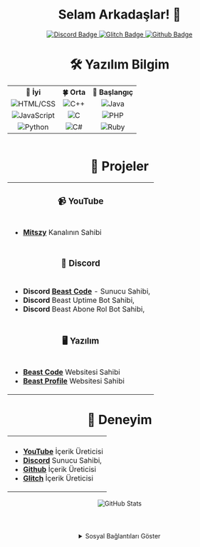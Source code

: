 <div align="center">
  <h1>Selam Arkadaşlar! 👋</h1> 
  
</div>
<!------------BADGE------------>
<div style="text-align: center;" align="center">
  <a href="https://discord.gg/dR7E38z3hx"> <!--Discord Link-->
    <img src="https://img.shields.io/badge/-Discord-738adb?style=quare&labelColor=blurple&logo=Discord&logoColor=white&link=link" alt="Discord Badge">
  </a>
  <a href="https://www.glitch.com/@serhanyamand"> <!--Glitch Link-->
    <img src="https://img.shields.io/badge/-Glitch-2800ff?style=quare&labelColor=2800ff&logo=Glitch&logoColor=white&link=link" alt="Glitch Badge">
  </a>
  <a href="https://www.github.com/serhanyamand"> <!--GitHub Link-->
    <img src="https://img.shields.io/badge/-GitHub-000?style=quare&labelColor=000&logo=GitHub&logoColor=white&link=link" alt="Github Badge">
  </a>
  <br> 
  <!------------SKİLLS------------>
<div style="text-align: center;" align="center">
  <h1>🛠️ Yazılım Bilgim</h1>
  <table style="margin: 0 auto;">
    <tr> <!--Skills Table Name-->
      <th style="text-align: center;">🌲 İyi</th>
      <th style="text-align: center;">🍀 Orta</th>
      <th style="text-align: center;">🌱 Başlangıç</th>
    </tr>
    <tr> 
      <td style="text-align: center;" align="center"><img src="https://img.shields.io/badge/-HTML/CSS-FF5733?logo=html5&logoColor=white" alt="HTML/CSS"></td>  <!--HTML-->
      <td style="text-align: center;" align="center"><img src="https://img.shields.io/badge/-C++-00599C?logo=c%2B%2B&logoColor=white" alt="C++"></td> <!--C++-->
      <td style="text-align: center;" align="center"><img src="https://img.shields.io/badge/-Java-007396?logo=java&logoColor=white" alt="Java"></td>
    </tr> <!--Java-->
    <tr> 
      <td style="text-align: center;" align="center"><img src="https://img.shields.io/badge/-JavaScript-F7DF1E?logo=javascript&logoColor=white" alt="JavaScript"></td> <!--JavaScript-->
      <td style="text-align: center;" align="center"><img src="https://img.shields.io/badge/-C-A8B9CC?logo=c&logoColor=white" alt="C"></td> <!--C--->
      <td style="text-align: center;" align="center"><img src="https://img.shields.io/badge/-PHP-777BB4?logo=php&logoColor=white" alt="PHP"></td>
    </tr> <!--PHP-->
    <tr>
      <td style="text-align: center;" align="center"><img src="https://img.shields.io/badge/-Python-3776AB?logo=python&logoColor=white" alt="Python"></td><!--Python-->
      <td style="text-align: center;" align="center"><img src="https://img.shields.io/badge/-C%23-239120?logo=c-sharp&logoColor=white" alt="C#"></td><!--C#-->
      <td style="text-align: center;" align="center"><img src="https://img.shields.io/badge/-Ruby-CC342D?logo=ruby&logoColor=white" alt="Ruby"></td><!--Ruby-->
    </tr>
  </table>
</div>
<br> 
<!------------PROJECTS------------>
<table style="margin: 0 auto;" align="center">
  <h1 align="center">🚀 Projeler</h1>
  <tr>
    <td colspan="3"><h3 align="center">📹 YouTube</h3></td>
  </tr>
  <tr>
    <td colspan="3">
      <ul>
        <li><a href="https://youtube.com/@mitszytube"><b>Mitszy</b></a> Kanalının Sahibi</li> 
      </ul>
    </td>
  </tr>
  <tr>
    <td colspan="3"><h3 align="center">🔧 Discord</h3></td>
  </tr>
  <tr> 
    <td colspan="3">
      <ul>
        <li><b>Discord</b> <b><a href="https://discord.gg/XK7fpk4DkG">Beast Code</a></b> - Sunucu Sahibi,</li>
       <li><b>Discord</b> Beast Uptime Bot Sahibi,</li>
        <li><b>Discord</b> Beast Abone Rol Bot Sahibi,</li>
      </ul>
    </td>
  </tr>
  <tr>
    <td colspan="3"><h3 align="center">🖥️ Yazılım</h3></td>
  </tr>
  <tr>
    <td colspan="3">
      <ul>
        <li><b><a href="http://beastcode.tr.ht">Beast Code</a></b> Websitesi Sahibi</li>
        <li><b><a href="http://beastprofile.tr.ht">Beast Profile</a></b> Websitesi Sahibi</li>
      </ul> 
    </td>
  </tr>
</table>

<table style="margin: 0 auto;" align="center">
  <tr>
    <h1 align="center">🌟 Deneyim</h1>
    <td colspan="3" style="text-align: center;">
      </td>
  </tr>
  <tr>
    <td colspan="3">
      <ul>
        <li><a href="https://youtube.com/@mitszytube"><b>YouTube</b></a> İçerik Üreticisi</li>
        <li><a href="https://discord.gg/XK7fpk4DkG"><b>Discord</b></a> Sunucu Sahibi,</li>
        <li><a href="https://github.com/serhanyamand"><b>Github</b></a> İçerik Üreticisi</li>
        <li><a href="https://glitch.com/@serhanyamand"><b>Glitch</b></a> İçerik Üreticisi</li>
      </ul> 
    </td>
  </tr>
</table>
<br>
<div style="text-align: center;" align="center">
  <picture> <!--?username=musarda Change Make Your Own GitHub Name--->
    <source 
      srcset="https://github-readme-stats.vercel.app/api?username=serhanyamand&show_icons=true&theme=dark" 
      media="(prefers-color-scheme: dark)"
    />
    <source
      srcset="https://github-readme-stats.vercel.app/api?username=serhanyamand&show_icons=true"
      media="(prefers-color-scheme: light), (prefers-color-scheme: no-preference)"
    />
    <img src="https://github-readme-stats.vercel.app/api?username=serhanyamand&show_icons=true" alt="GitHub Stats" />
  </picture> 
</div>

#

<br>
<div style="text-align: center;" align="center">
  <details> <!--Secret Menu-->
    <summary>Sosyal Bağlantıları Göster</summary>
    <br>
  <a href="https://discord.gg/XK7fpk4DkG"> <!--Discord Link-->
    <img src="https://img.shields.io/badge/-Discord-738adb?style=quare&labelColor=blurple&logo=Discord&logoColor=white&link=link" alt="Discord Badge">
  </a> <!--Made By Musarda.-->
  <a href="https://www.glitch.com/@serhanyamand"> <!--Glitch Link-->
    <img src="https://img.shields.io/badge/-Glitch-2800ff?style=quare&labelColor=2800ff&logo=Glitch&logoColor=white&link=link" alt="Glitch Badge">
  </a>
  <a href="https://www.github.com/serhanyamand"> <!--GitHub Link-->
    <img src="https://img.shields.io/badge/-GitHub-000?style=quare&labelColor=000&logo=GitHub&logoColor=white&link=link" alt="Github Badge">
</div>
<!--Made in Musarda and it is my bro-->
